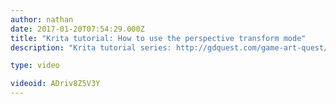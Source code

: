 ```yaml
---
author: nathan
date: 2017-01-20T07:54:29.000Z
title: "Krita tutorial: How to use the perspective transform mode"
description: "Krita tutorial series: http://gdquest.com/game-art-quest/volume-1/course-public/"

type: video

videoid: ADriv8Z5V3Y
---
```


